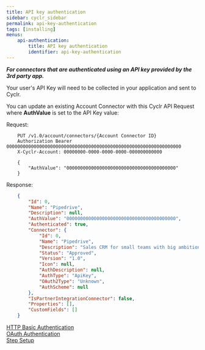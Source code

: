 ```yaml
---
title: API key authentication
sidebar: cyclr_sidebar
permalink: api-key-authentication
tags: [installing]
menus:
    api-authentication:
        title: API key authentication
        identifier: api-key-authentication
---
```


_**For connectors that are authenticated using an API key provided by the 3rd party app.**_

Your user's API Key will need to be collected in your application and sent to Cyclr.

You can update an existing Account Connector with this Cyclr API Request where **AuthValue** is set to the API Key value:

Request:

````http
    PUT /v1.0/account/connectors/{Account Connector ID}
    Authorization Bearer 0000000000000000000000000000000000000000000000000000000000000000
    X-Cyclr-Account: 00000000-0000-0000-0000-000000000000

    {
        "AuthValue": "0000000000000000000000000000000000000000"
    }
````

Response:

````json
    {
        "Id": 0,
        "Name": "Pipedrive",
        "Description": null,
        "AuthValue": "0000000000000000000000000000000000000000",
        "Authenticated": true,
        "Connector": {
            "Id": 0,
            "Name": "Pipedrive",
            "Description": "Sales CRM for small teams with big ambitions.",
            "Status": "Approved",
            "Version": "1.0",
            "Icon": null,
            "AuthDescription": null,
            "AuthType": "ApiKey",
            "OAuth2Type": "Unknown",
            "AuthScheme": null
        },
        "IsPartnerIntegrationConnector": false,
        "Properties": [],
        "CustomFields": []
    }
````

[HTTP Basic Authentication](./basic-authentication)  
[OAuth Authentication](./oauth-authentication)  
[Step Setup](./step-set-up)
